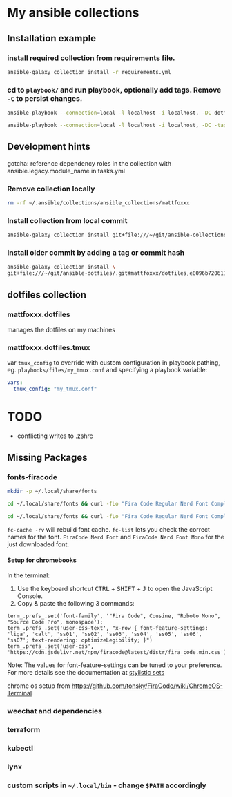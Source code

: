 # My ansible collections

## Installation example

### install required collection from requirements file.

```bash
ansible-galaxy collection install -r requirements.yml
```

### cd to `playbook/` and run playbook, optionally add tags. Remove `-C` to persist changes.

```bash
ansible-playbook --connection=local -l localhost -i localhost, -DC dotfiles.yml
```

```bash
ansible-playbook --connection=local -l localhost -i localhost, -DC -tags tmux dotfiles.yml
```

## Development hints

gotcha: reference dependency roles in the collection with ansible.legacy.module_name in tasks.yml

### Remove collection locally

```bash
rm -rf ~/.ansible/collections/ansible_collections/mattfoxxx
```

### Install collection from local commit

```bash
ansible-galaxy collection install git+file:///~/git/ansible-collections/.git#mattfoxxx/dotfiles
```

### Install older commit by adding a tag or commit hash

```bash
ansible-galaxy collection install \
git+file:///~/git/ansible-dotfiles/.git#mattfoxxx/dotfiles,e8096b720611086bf2020f75879d716728b17cec
```

## dotfiles collection

### mattfoxxx.dotfiles

manages the dotfiles on my machines

### mattfoxxx.dotfiles.tmux

var `tmux_config` to override with custom configuration in playbook pathing, eg. `playbooks/files/my_tmux.conf` and specifying a playbook variable:

```yaml
vars:
  tmux_config: "my_tmux.conf"
```

# TODO

- conflicting writes to .zshrc
## Missing Packages
### fonts-firacode
```bash
mkdir -p ~/.local/share/fonts
```
```bash
cd ~/.local/share/fonts && curl -fLo "Fira Code Regular Nerd Font Complete Mono.ttf" https://github.com/ryanoasis/nerd-fonts/blob/master/patched-fonts/FiraCode/Regular/complete/Fira%20Code%20Regular%20Nerd%20Font%20Complete%20Mono.ttf
```
```bash
cd ~/.local/share/fonts && curl -fLo "Fira Code Regular Nerd Font Complete.ttf"  https://github.com/ryanoasis/nerd-fonts/blob/master/patched-fonts/FiraCode/Regular/complete/Fira%20Code%20Regular%20Nerd%20Font%20Complete.ttf?raw=true
```
`fc-cache -rv` will rebuild font cache. `fc-list` lets you check the correct names for the font. `FiraCode Nerd Font` and `FiraCode Nerd Font Mono` for the just downloaded font.

#### Setup for chromebooks
In the terminal:
1. Use the keyboard shortcut <kbd>CTRL</kbd> + <kbd>SHIFT</kbd> + <kbd>J</kbd> to open the JavaScript Console.
2. Copy & paste the following 3 commands:
```
term_.prefs_.set('font-family', '"Fira Code", Cousine, "Roboto Mono", "Source Code Pro", monospace');
term_.prefs_.set('user-css-text', "x-row { font-feature-settings: 'liga', 'calt', 'ss01', 'ss02', 'ss03', 'ss04', 'ss05', 'ss06', 'ss07'; text-rendering: optimizeLegibility; }")
term_.prefs_.set('user-css', 'https://cdn.jsdelivr.net/npm/firacode@latest/distr/fira_code.min.css')
```

Note: The values for font-feature-settings can be tuned to your preference. For more details see the documentation at [stylistic sets](./How-to-enable-stylistic-sets)

chrome os setup from https://github.com/tonsky/FiraCode/wiki/ChromeOS-Terminal

### weechat and dependencies
### terraform
### kubectl
### lynx
### custom scripts in `~/.local/bin` - change `$PATH` accordingly
